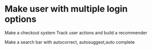 # Make user with multiple login options
Make a checkout system
Track user actions and build a recommender

Make a search bar with autocorrect, autosuggest,auto complete
